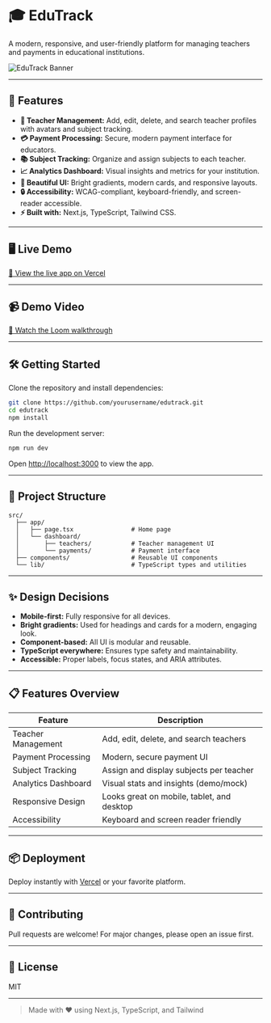 # 🎓 EduTrack

A modern, responsive, and user-friendly platform for managing teachers and payments in educational institutions.

![EduTrack Banner](edu-track-b0v0x1cdf-hemantt1999s-projects.vercel.app)

---

## 🚀 Features

- **👥 Teacher Management:** Add, edit, delete, and search teacher profiles with avatars and subject tracking.
- **💳 Payment Processing:** Secure, modern payment interface for educators.
- **📚 Subject Tracking:** Organize and assign subjects to each teacher.
- **📈 Analytics Dashboard:** Visual insights and metrics for your institution.
- **🌈 Beautiful UI:** Bright gradients, modern cards, and responsive layouts.
- **🔒 Accessibility:** WCAG-compliant, keyboard-friendly, and screen-reader accessible.
- **⚡ Built with:** Next.js, TypeScript, Tailwind CSS.

---

## 🖥️ Live Demo

[🔗 View the live app on Vercel](https://your-vercel-demo-link.vercel.app)

---

## 📹 Demo Video

[🎥 Watch the Loom walkthrough](https://your-loom-demo-link.com)

---

## 🛠️ Getting Started

Clone the repository and install dependencies:

```bash
git clone https://github.com/yourusername/edutrack.git
cd edutrack
npm install
```

Run the development server:

```bash
npm run dev
```

Open [http://localhost:3000](http://localhost:3000) to view the app.

---

## 📂 Project Structure

```
src/
  ├── app/
  │   ├── page.tsx                # Home page
  │   └── dashboard/
  │       ├── teachers/           # Teacher management UI
  │       └── payments/           # Payment interface
  ├── components/                 # Reusable UI components
  └── lib/                        # TypeScript types and utilities
```

---

## ✨ Design Decisions

- **Mobile-first:** Fully responsive for all devices.
- **Bright gradients:** Used for headings and cards for a modern, engaging look.
- **Component-based:** All UI is modular and reusable.
- **TypeScript everywhere:** Ensures type safety and maintainability.
- **Accessible:** Proper labels, focus states, and ARIA attributes.

---

## 📋 Features Overview

| Feature             | Description                                |
| ------------------- | ------------------------------------------ |
| Teacher Management  | Add, edit, delete, and search teachers     |
| Payment Processing  | Modern, secure payment UI                  |
| Subject Tracking    | Assign and display subjects per teacher    |
| Analytics Dashboard | Visual stats and insights (demo/mock)      |
| Responsive Design   | Looks great on mobile, tablet, and desktop |
| Accessibility       | Keyboard and screen reader friendly        |

---

## 📦 Deployment

Deploy instantly with [Vercel](https://vercel.com/new) or your favorite platform.

---

## 🤝 Contributing

Pull requests are welcome! For major changes, please open an issue first.

---

## 📄 License

MIT

---

> Made with ❤️ using Next.js, TypeScript, and Tailwind
